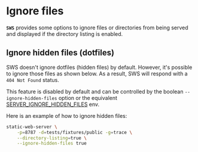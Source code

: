 # Ignore files

**`SWS`** provides some options to ignore files or directories from being served and displayed if the directory listing is enabled. 

## Ignore hidden files (dotfiles)

SWS doesn't ignore dotfiles (hidden files) by default.
However, it's possible to ignore those files as shown below. As a result, SWS will respond with a `404 Not Found` status.

This feature is disabled by default and can be controlled by the boolean `--ignore-hidden-files` option or the equivalent [SERVER_IGNORE_HIDDEN_FILES](./../configuration/environment-variables.md#server_ignore_hidden_files) env.

Here is an example of how to ignore hidden files:

```sh
static-web-server \
    -p=8787 -d=tests/fixtures/public -g=trace \
    --directory-listing=true \
    --ignore-hidden-files true
```

